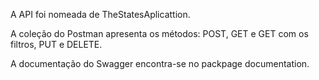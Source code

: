A API foi nomeada de TheStatesAplicattion.

A coleção do Postman apresenta os métodos: POST, GET e GET com os filtros, PUT e DELETE.

A documentação do Swagger encontra-se no packpage documentation.

 

